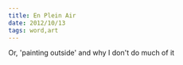 ```yaml
---
title: En Plein Air
date: 2012/10/13
tags: word,art
---
```


Or, 'painting outside' and why I don't do much of it
